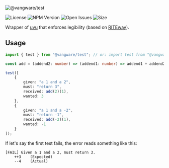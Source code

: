 ![@vangware/test](https://i.imgur.com/ywl00fk.png)

![License](https://img.shields.io/npm/l/@vangware/test.svg?style=for-the-badge&labelColor=666&color=2b7&link=https://github.com/vangware/test/blob/master/LICENSE)
![NPM Version](https://img.shields.io/npm/v/@vangware/test.svg?style=for-the-badge&labelColor=666&color=2b7&link=https://npm.im/@vangware/test)
![Open Issues](https://img.shields.io/github/issues/vangware/test.svg?style=for-the-badge&labelColor=666&color=2b7&link=https://github.com/vangware/test/issues)
![Size](https://img.shields.io/bundlephobia/minzip/@vangware/test.svg?style=for-the-badge&labelColor=666&color=2b7&label=size&link=https://bundlephobia.com/result?p=@vangware/test)

Wrapper of [uvu](https://github.com/lukeed/uvu) that enforces legibility (based on [RITEway](https://github.com/ericelliott/riteway)).

## Usage

```typescript
import { test } from "@vangware/test"; // or: import test from "@vangware/test";

const add = (addend2: number) => (addend1: number) => addend1 + addend2;

test([
	{
		given: "a 1 and a 2",
		must: "return 3",
		received: add(2)(1),
		wanted: 3
	},
	{
		given: "a 1 and a -2",
		must: "return -1",
		received: add(-2)(1),
		wanted: -1
	}
]);
```

If let's say the first test fails, the error reads something like this:
```
[FAIL] Given a 1 and a 2, must return 3.
    ++3    (Expected)
    --4    (Actual)
```
